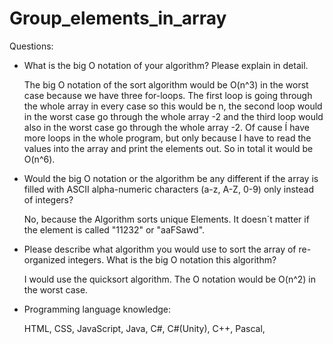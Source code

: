 # Group_elements_in_array

Questions:
- What is the big O notation of your algorithm? Please explain in detail.

  The big O notation of the sort algorithm would be O(n^3) in the worst case because we have three for-loops. The first loop is going through the whole
array in every case so this would be n, the second loop would in the worst case go through the whole array -2 and the third loop would also in the worst case
go through the whole array -2.
Of cause Í have more loops in the whole program, but only because I have to read the values into the array and print the elements out. 
So in total it would be O(n^6).

- Would the big O notation or the algorithm be any different if the array is filled with
ASCII alpha-numeric characters (a-z, A-Z, 0-9) only instead of integers?

  No, because the Algorithm sorts unique Elements. It doesn´t matter if the element is called "11232" or "aaFSawd".

- Please describe what algorithm you would use to sort the array of re-organized integers.
What is the big O notation this algorithm? 

  I would use the quicksort algorithm. The O notation would be O(n^2) in the worst case.


- Programming language knowledge:

  HTML, CSS, JavaScript, Java, C#, C#(Unity), C++, Pascal, 
